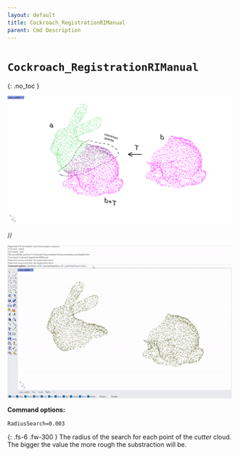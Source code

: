 ```yaml
---
layout: default
title: Cockroach_RegistrationRIManual
parent: Cmd Description
---
```


# `Cockroach_RegistrationRIManual`
{: .no_toc }

![cockroach_reg](https://github.com/ibois-epfl/Cockroach-documentation/blob/docu-alpha/img/cmds/cockroach_registrationrimanual.jpg?raw=true)

//

![cockroach_reg_demo](https://github.com/ibois-epfl/Cockroach-documentation/blob/docu-alpha/img/cmds/cmd_registrationrimanual_demo.gif?raw=true)

**Command options:**
```
RadiusSearch=0.003
```
{: .fs-6 .fw-300 }
The radius of the search for each point of the *cutter* cloud. The bigger the value the more rough the substraction will be.